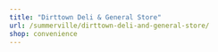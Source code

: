 ```yaml
---
title: "Dirttown Deli & General Store"
url: /summerville/dirttown-deli-and-general-store/
shop: convenience
---
```

